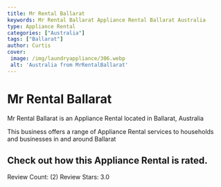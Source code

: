 ```yaml
---
title: Mr Rental Ballarat
keywords: Mr Rental Ballarat Appliance Rental Ballarat Australia 
type: Appliance Rental 
categories: ["Australia"]
tags: ["Ballarat"]
author: Curtis
cover:
 image: /img/laundryappliance/306.webp
 alt: 'Australia from MrRentalBallarat'
---
```


# Mr Rental Ballarat
Mr Rental Ballarat is an Appliance Rental located in Ballarat, Australia

This business offers a range of Appliance Rental services to households and businesses in and around Ballarat

## Check out how this Appliance Rental is rated.
Review Count: (2)
Review Stars: 3.0
